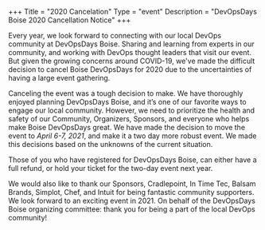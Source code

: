 +++
Title = "2020 Cancelation"
Type = "event"
Description = "DevOpsDays Boise 2020 Cancellation Notice"
+++

Every year, we look forward to connecting with our local DevOps community at DevOpsDays Boise. Sharing and learning from experts in our community, and working with DevOps thought leaders that visit our event. But given the growing concerns around COVID-19, we've made the difficult decision to cancel Boise DevOpsDays for 2020 due to the uncertainties of having a large event gathering.

Canceling the event was a tough decision to make. We have thoroughly enjoyed planning DevOpsDays Boise, and it’s one of our favorite ways to engage our local community. However, we need to prioritize the health and safety of our Community, Organizers, Sponsors, and everyone who helps make Boise DevOpsDays great. We have made the decision to move the event to *April 6-7, 2021*, and make it a two day more robust event. We made this decisions based on the unknowns of the current situation.  

Those of you who have registered for DevOpsDays Boise, can either have a full refund, or hold your ticket for the two-day event next year.  
 
We would also like to thank our Sponsors, Cradlepoint, In Time Tec, Balsam Brands, Simplot, Chef, and Intuit for being fantastic community supporters. We look forward to an exciting event in 2021.
On behalf of the DevOpsDays Boise organizing committee: thank you for being a part of the local DevOps community!

